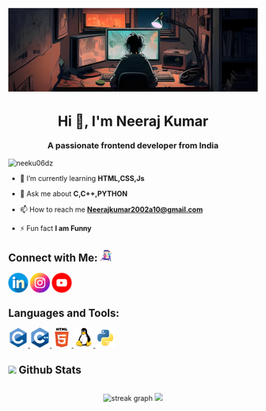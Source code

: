<img src="Banner.png"/>
<h1 align="center">Hi 👋, I'm Neeraj Kumar</h1>
<h3 align="center">A passionate frontend developer from India</h3>
<!----- <img align="right" alt="Coding" width="400" src="https://c.tenor.com/NOYF3f82b_gAAAAC/programmer.gif"> ---->

<p align="left"> <img src="https://komarev.com/ghpvc/?username=neeku06dz&label=Profile%20views&color=0e75b6&style=flat" alt="neeku06dz" /> </p>


- 🌱 I’m currently learning **HTML,CSS,Js**

- 💬 Ask me about **C,C++,PYTHON**

- 📫 How to reach me **Neerajkumar2002a10@gmail.com**

- ⚡ Fun fact **I am Funny**

<!------ trophy ------>

<!----- <p> <a href="https://github.com/ryo-ma/github-profile-trophy"><img src="https://github-profile-trophy.vercel.app/?username=neeku06dz" alt="neeku06dz" /></a></p> ---->


<!------ connect with me ------>
## Connect with Me: <img src = "https://github.com/neeku06dz/neeku06dz/blob/main/contacts.gif" width = 24px>

<p align="left">
    <!-- twitter 
    <a href="" target="_blank"><img align="center" src="https://github.com/neeku06dz/neeku06dz/blob/main/linkedin.png" alt="twitter link coming soon" width="40" /></a> -->
    <!-- linkdin -->
    <a href="https://www.linkedin.com/in/neeraj-kumar-09b26522a/" target="_blank"><img align="center" src="https://github.com/neeku06dz/neeku06dz/blob/main/linkedin.png" alt="linkdin link coming soon" width="40" /></a>
    <!-- instagram -->
    <a href="https://instagram.com/neeku06dz" target="_blank"><img align="center" src="https://github.com/neeku06dz/neeku06dz/blob/main/instagram.png" alt="neeku_06dz" width="40" /></a>
    <!-- youtube -->
    <a href="https://www.youtube.com/channel/UC848xWXVTUZjK21Xac4ZuVw/featured" target="_blank"><img align="center" src="https://github.com/neeku06dz/neeku06dz/blob/main/youtube.png" alt="youtube link coming soon" width="40" /></a>
    <!-- facebook 
    <a href="" target="_blank"><img align="center" src="https://i.pinimg.com/originals/09/9a/8a/099a8a5d477001a024a19362ba91ae2e.gif" alt="facebook link coming soon" width="40" /></a> -->
</p>

<!-- Languages and Tools -->
## Languages and Tools:
<p align="left"> <a href="https://www.cprogramming.com/" target="_blank" rel="noreferrer"> <img src="https://raw.githubusercontent.com/devicons/devicon/master/icons/c/c-original.svg" alt="c" width="40" height="40"/> </a> <a href="https://www.w3schools.com/cpp/" target="_blank" rel="noreferrer"> <img src="https://raw.githubusercontent.com/devicons/devicon/master/icons/cplusplus/cplusplus-original.svg" alt="cplusplus" width="40" height="40"/> </a> <a href="https://www.w3.org/html/" target="_blank" rel="noreferrer"> <img src="https://raw.githubusercontent.com/devicons/devicon/master/icons/html5/html5-original-wordmark.svg" alt="html5" width="40" height="40"/> </a> <a href="https://www.linux.org/" target="_blank" rel="noreferrer"> <img src="https://raw.githubusercontent.com/devicons/devicon/master/icons/linux/linux-original.svg" alt="linux" width="40" height="40"/> </a> <a href="https://www.python.org" target="_blank" rel="noreferrer"> <img src="https://raw.githubusercontent.com/devicons/devicon/master/icons/python/python-original.svg" alt="python" width="40" height="40"/> </a></p>


<!-- github stats -->
## <img src = "https://i.pinimg.com/originals/65/c4/f4/65c4f452571be1261e9c623f7da488ac.gif" width = 24px> Github Stats 
<br clear="both">

<div align="center">
  <img src="https://streak-stats.demolab.com?user=neeku06dz&locale=en&mode=daily&theme=dark&hide_border=true&border_radius=10&order=3" height="150" alt="streak graph"  />
  <img src="https://github-readme-stats.vercel.app/api/top-langs?username=neeku06dz&locale=en&hide_title=false&layout=compact&card_width=320&langs_count=10&theme=dark&hide_border=true&order=2" height="150" t="languages graph"  />
</div>

###

###
